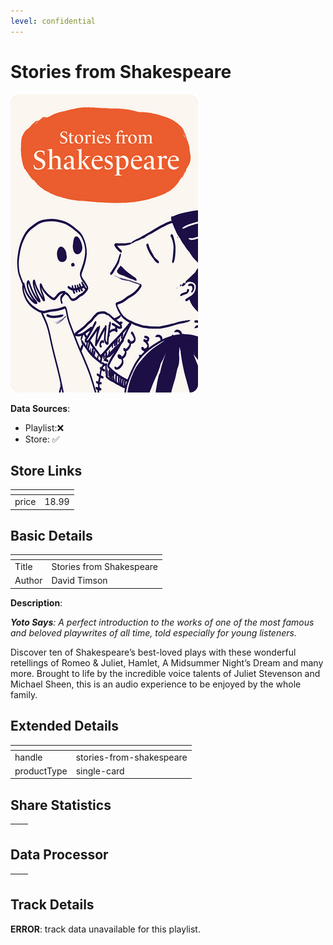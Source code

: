 ```yaml
---
level: confidential
---
```

# Stories from Shakespeare

![card_[hJ1AL].png](../../img/cards/card_[hJ1AL].png)

**Data Sources**: 

- Playlist:❌
- Store: ✅


## Store Links

| <!-- --> | <!-- --> |
| - | - |
| price | 18.99 |


## Basic Details

| <!-- --> | <!-- --> |
| - | - |
| Title | Stories from Shakespeare |
| Author | David Timson |

**Description**:

_**Yoto Says**: A perfect introduction to the works of one of the most famous and beloved playwrites of all time, told especially for young listeners._ 

Discover ten of Shakespeare’s best-loved plays with these wonderful retellings of Romeo & Juliet, Hamlet, A Midsummer Night’s Dream and many more. Brought to life by the incredible voice talents of Juliet Stevenson and Michael Sheen, this is an audio experience to be enjoyed by the whole family.


## Extended Details

| <!-- --> | <!-- --> |
| - | - |
| handle | stories-from-shakespeare |
| productType | single-card |


## Share Statistics

| <!-- --> | <!-- --> |
| - | - |


## Data Processor

| <!-- --> | <!-- --> |
| - | - |


## Track Details

**ERROR**: track data unavailable for this playlist.
